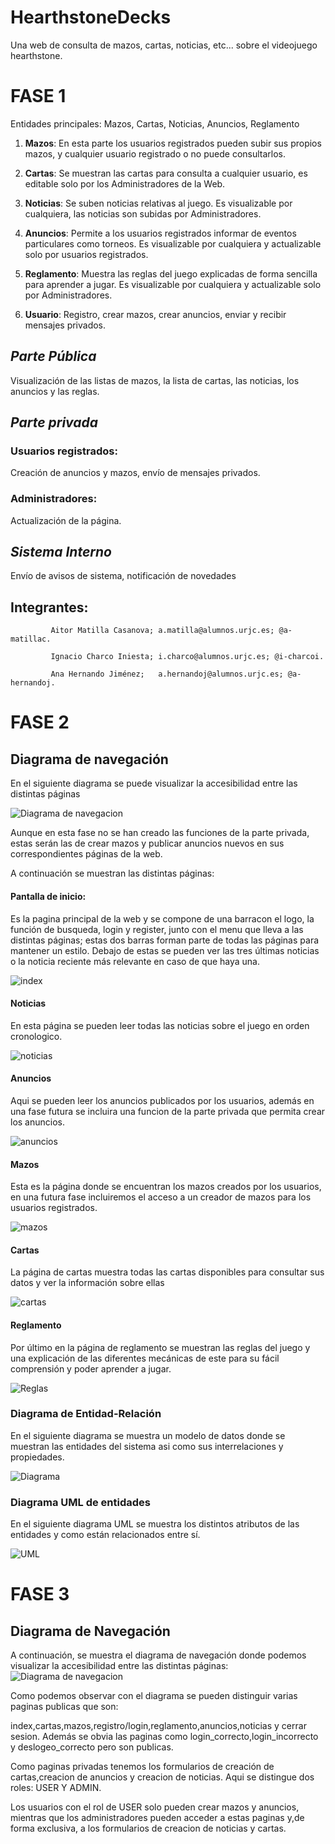 # HearthstoneDecks
Una web de consulta de mazos, cartas, noticias, etc... sobre el videojuego hearthstone.


# FASE 1

Entidades principales: Mazos, Cartas, Noticias, Anuncios, Reglamento

1. **Mazos**: En esta parte los usuarios registrados pueden subir sus propios mazos, y cualquier usuario registrado o no puede consultarlos.

2. **Cartas**: Se muestran las cartas para consulta a cualquier usuario, es editable solo por los Administradores de la Web.

3. **Noticias**: Se suben noticias relativas al juego. Es visualizable por cualquiera, las noticias son subidas por Administradores. 

4. **Anuncios**: Permite a los usuarios registrados informar de eventos particulares como torneos. Es visualizable por cualquiera y actualizable solo por usuarios registrados.

5. **Reglamento**: Muestra las reglas del juego explicadas de forma sencilla para aprender a jugar. Es visualizable por cualquiera y actualizable solo por Administradores.

6. **Usuario**: Registro, crear mazos, crear anuncios, enviar y recibir mensajes privados.


## *Parte Pública*

Visualización de las listas de mazos, la lista de cartas, las noticias, los anuncios y las reglas.



## *Parte privada*

### Usuarios registrados:
Creación de anuncios y mazos, envío de mensajes privados. 
### Administradores:
Actualización de la página.



## *Sistema Interno*

Envío de avisos de sistema, notificación de novedades


## Integrantes: 
             
             Aitor Matilla Casanova; a.matilla@alumnos.urjc.es; @a-matillac.

             Ignacio Charco Iniesta; i.charco@alumnos.urjc.es; @i-charcoi.
             
             Ana Hernando Jiménez;   a.hernandoj@alumnos.urjc.es; @a-hernandoj.
             
# FASE 2

## Diagrama de navegación
En el siguiente diagrama se puede visualizar la accesibilidad entre las distintas páginas

![Diagrama de navegacion](/Imagenes_README/MapaDeNav.png)

Aunque en esta fase no se han creado las funciones de la parte privada, estas serán las de crear mazos y publicar anuncios nuevos en sus correspondientes páginas de la web.

A continuación se muestran las distintas páginas:

#### Pantalla de inicio:

Es la pagina principal de la web y se compone de una barracon el logo, la función de busqueda, login y register, junto con el menu que lleva a las distintas páginas; estas dos barras forman parte de todas las páginas para mantener un estilo. Debajo de estas se pueden ver las tres últimas noticias o la noticia reciente más relevante en caso de que haya una.

![index](/Imagenes_README/index.jpeg)

#### Noticias

En esta página se pueden leer todas las noticias sobre el juego en orden cronologico.

![noticias](/Imagenes_README/noticias.jpeg)

#### Anuncios

Aqui se pueden leer los anuncios publicados por los usuarios, además en una fase futura se incluira una funcion de la parte privada que permita crear los anuncios.

![anuncios](/Imagenes_README/anuncios.jpeg)

#### Mazos

Esta es la página donde se encuentran los mazos creados por los usuarios, en una futura fase incluiremos el acceso a un creador de mazos para los usuarios registrados.

![mazos](/Imagenes_README/mazos.jpeg)

#### Cartas

La página de cartas muestra todas las cartas disponibles para consultar sus datos y ver la información sobre ellas

![cartas](/Imagenes_README/cartas.jpeg)

#### Reglamento

Por último en la página de reglamento se muestran las reglas del juego y una explicación de las diferentes mecánicas de este para su fácil comprensión y poder aprender a jugar.

![Reglas](/Imagenes_README/reglamento.jpeg)

### Diagrama de Entidad-Relación

En el siguiente diagrama se muestra un modelo de datos donde se muestran las entidades del sistema asi como sus interrelaciones y propiedades.

![Diagrama](/Imagenes_README/DiagramaHSD.png)

### Diagrama UML de entidades

En el siguiente diagrama UML se muestra los distintos atributos de las entidades y como están relacionados entre sí.

![UML](/Imagenes_README/UMLHSD.png)


# FASE 3

## Diagrama de Navegación 
A continuación, se muestra el diagrama de navegación donde podemos visualizar la accesibilidad entre las distintas páginas:
![Diagrama de navegacion](/Imagenes_README/MapNav2.0.png)

Como podemos observar con el diagrama se pueden distinguir varias paginas publicas que son: 

index,cartas,mazos,registro/login,reglamento,anuncios,noticias y cerrar sesion. Además se obvia las paginas como login_correcto,login_incorrecto y deslogeo_correcto pero son publicas.

Como paginas privadas tenemos los formularios de creación de cartas,creacion de anuncios y creacion de noticias. Aqui se distingue dos roles: USER Y ADMIN.

Los usuarios con el rol de USER solo pueden crear mazos y anuncios, mientras que los administradores pueden acceder a estas paginas y,de forma exclusiva, a los formularios de creacion de noticias y cartas.
